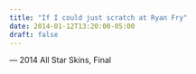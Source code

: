 ```yaml
---
title: "If I could just scratch at Ryan Fry"
date: 2014-01-12T13:20:00-05:00
draft: false
---
```

— 2014 All Star Skins, Final